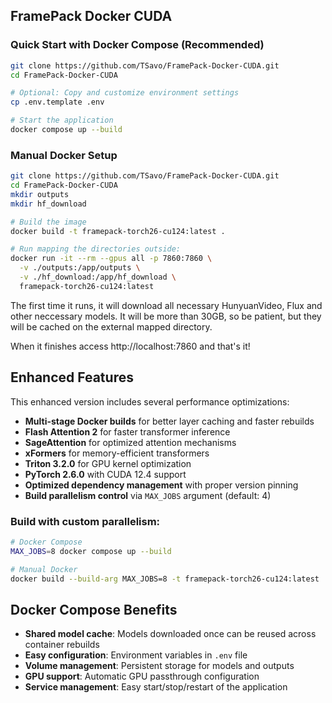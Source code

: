 ## FramePack Docker CUDA

### Quick Start with Docker Compose (Recommended)

```bash
git clone https://github.com/TSavo/FramePack-Docker-CUDA.git
cd FramePack-Docker-CUDA

# Optional: Copy and customize environment settings
cp .env.template .env

# Start the application
docker compose up --build
```

### Manual Docker Setup

```bash
git clone https://github.com/TSavo/FramePack-Docker-CUDA.git
cd FramePack-Docker-CUDA
mkdir outputs
mkdir hf_download

# Build the image
docker build -t framepack-torch26-cu124:latest .

# Run mapping the directories outside:
docker run -it --rm --gpus all -p 7860:7860 \
  -v ./outputs:/app/outputs \
  -v ./hf_download:/app/hf_download \
  framepack-torch26-cu124:latest
```

The first time it runs, it will download all necessary HunyuanVideo, Flux and other neccessary models. It will be more than 30GB, so be patient, but they will be cached on the external mapped directory.

When it finishes access http://localhost:7860 and that's it!

## Enhanced Features

This enhanced version includes several performance optimizations:

- **Multi-stage Docker builds** for better layer caching and faster rebuilds
- **Flash Attention 2** for faster transformer inference
- **SageAttention** for optimized attention mechanisms  
- **xFormers** for memory-efficient transformers
- **Triton 3.2.0** for GPU kernel optimization
- **PyTorch 2.6.0** with CUDA 12.4 support
- **Optimized dependency management** with proper version pinning
- **Build parallelism control** via `MAX_JOBS` argument (default: 4)

### Build with custom parallelism:
```bash
# Docker Compose
MAX_JOBS=8 docker compose up --build

# Manual Docker
docker build --build-arg MAX_JOBS=8 -t framepack-torch26-cu124:latest .
```

## Docker Compose Benefits

- **Shared model cache**: Models downloaded once can be reused across container rebuilds
- **Easy configuration**: Environment variables in `.env` file
- **Volume management**: Persistent storage for models and outputs
- **GPU support**: Automatic GPU passthrough configuration
- **Service management**: Easy start/stop/restart of the application
